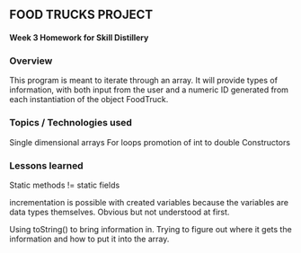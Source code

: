 ## FOOD TRUCKS PROJECT

#### Week 3 Homework for Skill Distillery

### Overview

This program is meant to iterate through an array. It will provide types
of information, with both input from the user and a numeric ID generated
from each instantiation of the object FoodTruck.

### Topics / Technologies used

Single dimensional arrays
For loops
promotion of int to double
Constructors


### Lessons learned

Static methods != static fields

incrementation is possible with created variables because the variables are
data types themselves. Obvious but not understood at first.

Using toString() to bring information in. Trying to figure out where it gets
the information and how to put it into the array.

